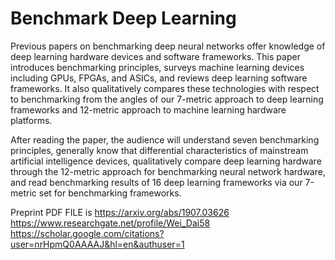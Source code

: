 # Benchmark Deep Learning

Previous papers on benchmarking deep neural networks offer knowledge of deep learning hardware devices and software frameworks. This paper introduces benchmarking principles, surveys machine learning devices including GPUs, FPGAs, and ASICs, and reviews deep learning software frameworks. It also qualitatively compares these technologies with respect to benchmarking from the angles of our 7-metric approach to deep learning frameworks and 12-metric approach to machine learning hardware platforms. 

After reading the paper, the audience will understand seven benchmarking principles, generally know that differential characteristics of mainstream artificial intelligence devices,  qualitatively compare deep learning hardware through the 12-metric approach for benchmarking neural network hardware, and read benchmarking results of 16 deep learning frameworks via our 7-metric set for benchmarking  frameworks.

Preprint PDF FILE is https://arxiv.org/abs/1907.03626
https://www.researchgate.net/profile/Wei_Dai58
https://scholar.google.com/citations?user=nrHpmQ0AAAAJ&hl=en&authuser=1

